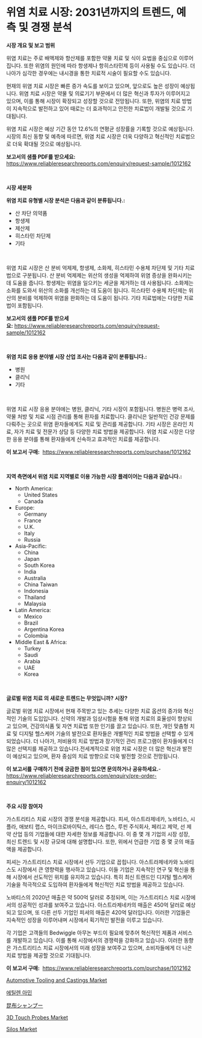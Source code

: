<p><h1>위염 치료 시장: 2031년까지의 트렌드, 예측 및 경쟁 분석</h1></p><p><strong>시장 개요 및 보고 범위</strong></p>
<p><p>위염 치료는 주로 배액제와 항산제를 포함한 약물 치료 및 식이 요법을 중심으로 이루어집니다. 또한 위염의 원인에 따라 항생제나 항히스타민제 등이 사용될 수도 있습니다. 더 나아가 심각한 경우에는 내시경을 통한 치료적 시술이 필요할 수도 있습니다.</p><p>현재의 위염 치료 시장은 빠른 증가 속도를 보이고 있으며, 앞으로도 높은 성장이 예상됩니다. 위염 치료 시장은 약물 및 의료기기 부문에서 더 많은 혁신과 투자가 이루어지고 있으며, 이를 통해 시장이 확장되고 성장할 것으로 전망됩니다. 또한, 위염의 치료 방법이 지속적으로 발전하고 있어 때로는 더 효과적이고 안전한 치료법이 개발될 것으로 기대됩니다.</p><p>위염 치료 시장은 예상 기간 동안 12.6%의 연평균 성장률을 기록할 것으로 예상됩니다. 시장의 최신 동향 및 예측에 따르면, 위염 치료 시장은 더욱 다양하고 혁신적인 치료법으로 더욱 확대될 것으로 예상됩니다.</p></p>
<p><strong>보고서의 샘플 PDF를 받으세요:</strong> <a href="https://www.reliableresearchreports.com/enquiry/request-sample/1012162">https://www.reliableresearchreports.com/enquiry/request-sample/1012162</a></p>
<p>&nbsp;</p>
<p><strong>시장 세분화</strong></p>
<p><strong>위염 치료 유형별 시장 분석은 다음과 같이 분류됩니다.:</strong></p>
<p><ul><li>산 차단 의약품</li><li>항생제</li><li>제산제</li><li>히스타민 차단제</li><li>기타</li></ul></p>
<p>&nbsp;</p>
<p><p>위염 치료 시장은 산 분비 억제제, 항생제, 소화제, 히스타민 수용체 차단제 및 기타 치료법으로 구분됩니다. 산 분비 억제제는 위산의 생성을 억제하여 위염 증상을 완화시키는 데 도움을 줍니다. 항생제는 위염을 일으키는 세균을 제거하는 데 사용됩니다. 소화제는 소화를 도와서 위산의 소화를 개선하는 데 도움이 됩니다. 히스타민 수용체 차단제는 위산의 분비를 억제하여 위염을 완화하는 데 도움이 됩니다. 기타 치료법에는 다양한 치료법이 포함됩니다.</p></p>
<p><strong>보고서의 샘플 PDF를 받으세요:</strong>&nbsp;<a href="https://www.reliableresearchreports.com/enquiry/request-sample/1012162">https://www.reliableresearchreports.com/enquiry/request-sample/1012162</a></p>
<p>&nbsp;</p>
<p><strong> 위염 치료 응용 분야별 시장 산업 조사는 다음과 같이 분류됩니다.:</strong></p>
<p><ul><li>병원</li><li>클리닉</li><li>기타</li></ul></p>
<p>&nbsp;</p>
<p><p>위염 치료 시장 응용 분야에는 병원, 클리닉, 기타 시장이 포함됩니다. 병원은 병력 조사, 약물 처방 및 치료 시점 관리를 통해 환자를 치료합니다. 클리닉은 일반적인 건강 문제를 다뤄주는 곳으로 위염 환자들에게도 치료 및 관리를 제공합니다. 기타 시장은 온라인 치료, 자가 치료 및 전문가 상담 등 다양한 치료 방법을 제공합니다. 위염 치료 시장은 다양한 응용 분야를 통해 환자들에게 신속하고 효과적인 치료를 제공합니다.</p></p>
<p><strong>이 보고서 구매:</strong>&nbsp; <a href="https://www.reliableresearchreports.com/purchase/1012162">https://www.reliableresearchreports.com/purchase/1012162</a></p>
<p>&nbsp;</p>
<p><strong>지역 측면에서 위염 치료 지역별로 이용 가능한 시장 플레이어는 다음과 같습니다.:</strong></p>
<p><ul>
    <li>
        North America:
        <ul>
            <li>United States</li>
            <li>Canada</li>
        </ul>
    </li>
    <li>
        Europe:
        <ul>
            <li>Germany</li>
            <li>France</li>
            <li>U.K.</li>
            <li>Italy</li>
            <li>Russia</li>
        </ul>
    </li>
    <li>
        Asia-Pacific:
        <ul>
            <li>China</li>
            <li>Japan</li>
            <li>South Korea</li>
            <li>India</li>
            <li>Australia</li>
            <li>China Taiwan</li>
            <li>Indonesia</li>
            <li>Thailand</li>
            <li>Malaysia</li>
        </ul>
    </li>
    <li>
        Latin America:
        <ul>
            <li>Mexico</li>
            <li>Brazil</li>
            <li>Argentina Korea</li>
            <li>Colombia</li>
        </ul>
    </li>
    <li>
        Middle East & Africa:
        <ul>
            <li>Turkey</li>
            <li>Saudi</li>
            <li>Arabia</li>
            <li>UAE</li>
            <li>Korea</li>
        </ul>
    </li>
    </ul></p>
<p>&nbsp;</p>
<p><strong>글로벌 위염 치료 의 새로운 트렌드는 무엇입니까? 시장?</strong></p>
<p><p>글로벌 위염 치료 시장에서 현재 주목받고 있는 추세는 다양한 치료 옵션의 증가와 혁신적인 기술의 도입입니다. 신약의 개발과 임상시험을 통해 위염 치료의 효율성이 향상되고 있으며, 건강의식품 및 자연 치료법 또한 인기를 끌고 있습니다. 또한, 개인 맞춤형 치료 및 디지털 헬스케어 기술의 발전으로 환자들은 개별적인 치료 방법을 선택할 수 있게 되었습니다. 더 나아가, 저비용의 치료 방법과 장기적인 관리 프로그램이 환자들에게 더 많은 선택지를 제공하고 있습니다.전세계적으로 위염 치료 시장은 더 많은 혁신과 발전이 예상되고 있으며, 환자 중심의 치료 방향으로 더욱 발전할 것으로 전망됩니다.</p></p>
<p><strong>이 보고서를 구매하기 전에 궁금한 점이 있으면 문의하거나 공유하세요.</strong>- <a href="https://www.reliableresearchreports.com/enquiry/pre-order-enquiry/1012162">https://www.reliableresearchreports.com/enquiry/pre-order-enquiry/1012162</a></p>
<p>&nbsp;</p>
<p><strong>주요 시장 참여자</strong></p>
<p><p>가스트리티스 치료 시장의 경쟁 분석을 제공합니다. 피셔, 아스트라제네카, 노바티스, 시플라, 애보티 랩스, 마이크로바이틱스, 레디스 랩스, 루핀 주식회사, 페리고 제약, 선 제약 산업 등의 기업들에 대한 자세한 정보를 제공합니다. 이 중 몇 개 기업의 시장 성장, 최신 트렌드 및 시장 규모에 대해 설명합니다. 또한, 위에서 언급한 기업 중 몇 곳의 매출액을 제공합니다.</p><p>피셔는 가스트리티스 치료 시장에서 선두 기업으로 꼽힙니다. 아스트라제네카와 노바티스도 시장에서 큰 영향력을 행사하고 있습니다. 이들 기업은 지속적인 연구 및 혁신을 통해 시장에서 선도적인 위치를 유지하고 있습니다. 특히 최신 트렌드인 디지털 헬스케어 기술을 적극적으로 도입하여 환자들에게 혁신적인 치료 방법을 제공하고 있습니다.</p><p>노바티스의 2020년 매출은 약 500억 달러로 추정되며, 이는 가스트리티스 치료 시장에서의 성공적인 성과를 보여주고 있습니다. 아스트라제네카의 매출은 450억 달러로 예상되고 있으며, 또 다른 선두 기업인 피셔의 매출은 420억 달러입니다. 이러한 기업들은 지속적인 성장을 이루어내며 시장에서 획기적인 발전을 이루고 있습니다.</p><p>각 기업은 고객들의 Bedwiggle 아무논 부드이 필요에 맞추어 혁신적인 제품과 서비스를 개발하고 있습니다. 이를 통해 시장에서의 경쟁력을 강화하고 있습니다. 이러한 동향은 가스트리티스 치료 시장에서의 미래 성장을 보여주고 있으며, 소비자들에게 더 나은 치료 방법을 제공할 것으로 기대됩니다.</p></p>
<p><strong>이 보고서 구매:</strong>&nbsp;&nbsp;<a href="https://www.reliableresearchreports.com/purchase/1012162">https://www.reliableresearchreports.com/purchase/1012162</a></p>
<p><p><a href="https://cat-emmental-94b.notion.site/Global-Automotive-Tooling-and-Castings-Market-by-Types-Applications-and-Major-Players-with-Region-bea96a3cea1a4722ba860de0826bf0bc">Automotive Tooling and Castings Market</a></p><p><a href="https://medium.com/@estelwisozk1/%EC%97%90%ED%8B%B8%EB%A0%8C-%EC%95%84%EB%AF%BC-%EC%8B%9C%EC%9E%A5-%EA%B7%9C%EB%AA%A8%EB%8A%94-%EA%B8%80%EB%A1%9C%EB%B2%8C-%EC%82%B0%EC%97%85%EC%97%90%EC%84%9C-%EC%B5%9C%EC%A0%81%EC%9D%98-%EB%A7%88%EC%BC%80%ED%8C%85-%EC%B1%84%EB%84%90%EC%9D%84-%EB%B3%B4%EC%97%AC%EC%A4%8D%EB%8B%88%EB%8B%A4-2a520e09bf24">에틸렌 아민</a></p><p><a href="https://medium.com/@leigh4852023/%E6%B5%B7%E8%8D%89%E3%82%B7%E3%83%A3%E3%83%B3%E3%83%97%E3%83%BC%E5%B8%82%E5%A0%B4-%E7%A8%AE%E9%A1%9E-%E7%94%A8%E9%80%94-%E5%9C%B0%E7%90%86%E3%81%AB%E3%82%88%E3%82%8B%E5%8C%85%E6%8B%AC%E7%9A%84%E3%81%AA%E8%A9%95%E4%BE%A1-db8da5b5f108">昆布シャンプー</a></p><p><a href="https://issuu.com/reportprime-2/docs/3d-touch-probes-market-size-2030.pptx">3D Touch Probes Market</a></p><p><a href="https://view.publitas.com/reportprime-1/insights-into-silos-market-size-analysing-market-share-trends-and-growth-from-2024-to-2031/">Silos Market</a></p></p>
